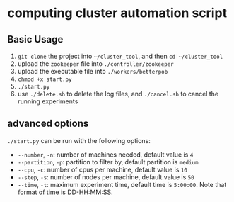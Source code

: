 # computing cluster automation script

## Basic Usage
1. `git clone` the project into `~/cluster_tool`, and then `cd ~/cluster_tool`
2. upload the `zookeeper` file into `./controller/zookeeper`
3. upload the executable file into `./workers/betterpob`
4. `chmod +x start.py`
5. `./start.py`
6. use `./delete.sh` to delete the log files, and `./cancel.sh` to cancel the running experiments

## advanced options
`./start.py` can be run with the following options:
* `--number`, `-n`: number of machines needed, default value is `4`
* `--partition`, `-p`: partition to filter by, default partition is `medium`
* `--cpu`, `-c`: number of cpus per machine, default value is `10`
* `--step`, `-s`: number of nodes per machine, default value is `50`
* `--time`, `-t`: maximum experiment time, default time is `5:00:00`. Note that format of time is DD-HH:MM:SS.